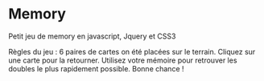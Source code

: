 # Memory

Petit jeu de memory en javascript, Jquery et CSS3 

Règles du jeu : 6 paires de cartes on été placées sur le terrain. Cliquez sur une carte pour la retourner. Utilisez votre mémoire pour retrouver les doubles le plus rapidement possible.
Bonne chance !